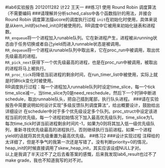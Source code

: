 #lab6实验报告
2012011282 计22 王天一
##练习1 使用 Round Robin 调度算法（不需要编码
###请理解并分析sched_calss中各个函数指针的用法，并接合Round Robin 调度算法描ucore的调度执行过程
``init``在初始化时使用，具体来说是从kern_init的sched_init()时被使用的。RR调度中它被用来初始化链表和进程数。  
`RR_enqueue`将一个进程加入runable队列。它在新进程产生，进程被从running状态由于任务切换或者自己yield而进入runnable状态是被调用。  
`RR_dequeue`将一个进程从runable队列中取出来，它在proc_run中被调用，取出优先级最高的进程。  
`RR_pick_next`获得下一个优先级最高的进程，也是在proc_run中被调用，被取出的进程将马上被执行。  
`RR_proc_tick`将降低当前进程的剩余时间，在run_timer_list中被使用，实际上就是时钟tick变化时被使用。  
RR调度执行过程：每一个进程加入runnable队列时设定time_slice，每一个tick time_slice减一，当time_slice为0是need_reschedule，然后下一个时钟中断进schedule，取出runnable队头，把自己插到尾部，执行队头进程。
###请在实验报告中简要说明如何设计实现”多级反馈队列调度算法“，给出概要设计，鼓励给出详细设计
在scheduler中对于多个优先级设定多个队列。proc_struct中设定该进程当前的优先级。每一个进程初始情况下加入最高优先级队列，time_slice为1。每次time_tick时讲当前进程剩余时间片-1，如果为0则将其加入低一级优先级队列，重新寻找优先级最高的进程执行。否则继续执行当前进程。如果一个进程yield的话就将其优先级重置为最高优先级。
##练习2
###设计实现过程
注释给的太详细了，但是不争气的我第一次还是写错了。没有判断priority=0的情况，heap_init的时候直接调用了skew_heap_init，其实应该设成NULL才对。  
以上是我调了半天过不了之后去看答案的感慨，后来我发现lab6_result也过不了make grade，我也不知道我写的对不对。